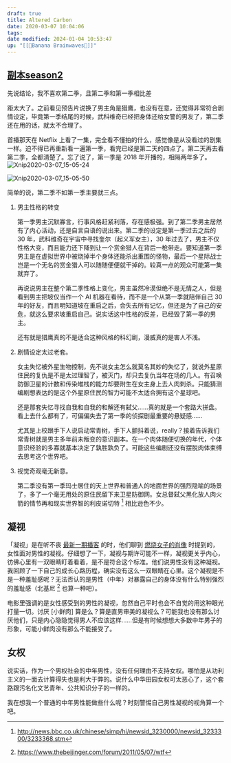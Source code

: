 ```yaml
---
draft: true
title: Altered Carbon
date: 2020-03-07 10:04:06
tags: 
date modified: 2024-01-04 10:53:47
up: "[[🍌Banana Brainwaves🧠]]"
---
```


## [副本season2](https://movie.douban.com/subject/30284917/)

先说结论，我不喜欢第二季，且第二季和第一季相比差
<!-- more -->
距太大了。之前看见预告片说换了男主角是猎鹰，也没有在意，还觉得非常符合剧情设定，毕竟第一季结尾的时候，武科维奇已经把身体还给女警的男友了，第二季还在用的话，就太不合理了。

首播那天在 Netflix 上看了一集，完全看不懂拍的什么，感觉像是从没看过的剧集一样。迫不得已再重新看一遍第一季，看完已经是第二天的四点了。第二天再去看第二季，全都清楚了。忘了说了，第一季是 2018 年开播的，相隔两年多了。![Xnip2020-03-07_15-05-24](https://txx-1257178398.cos.ap-shanghai.myqcloud.com/070732.jpg)

![Xnip2020-03-07_15-05-50](https://txx-1257178398.cos.ap-shanghai.myqcloud.com/071211.jpg)

简单的说，第二季不如第一季主要就三点。

1. 男主性格的转变

   第一季男主沉默寡言，行事风格赶紧利落，存在感极强。到了第二季男主居然有了内心活动，还是自言自语的说出来。第二季的设定是第一季过去之后的 30 年，武科维奇在宇宙中寻找奎尔（起义军女主），30 年过去了，男主不仅性格大变，而且能力还下降到让一个赏金猎人在背后一枪带走。要知道第一季男主是在虚拟世界中被烧掉半个身体还能杀出重围的怪物，最后一个星际战士岂是一个无名的赏金猎人可以随随便便就干掉的。较真一点的观众可能第一集就弃了。

   再说说男主在整个第二季性格上变化，男主虽然冷漠但绝不是无情之人，但是看到男主把坡仅当作一个 AI 机器在看待，而不是一个从第一季就陪伴自己 30 年的好友，而且明知道坡在重启之后，会失去所有记忆，但还是为了自己的安危，就这么要求坡重启自己。说实话这中性格的反差，已经毁了第一季的男主。

   还有就是猎鹰真的不是适合这种风格的科幻剧，漫威真的是害人不浅。

2. 剧情设定太过老套。

   女主失忆被外星生物控制，先不说女主怎么就莫名其妙的失忆了，就说外星原住民的复仇是不是太过理智了，被灭门，却只去复仇当年在场的几人。有召唤防御卫星的计数和传染堆栈的能力却要附生在女主身上去人肉刺杀。只能猜测编剧想表达的是这个外星原住民的智力可能不太适合拥有这个星球吧。

   还是那套失忆寻找自我和自我的和解还有弑父……真的就是一个套路大拼盘。看上去什么都有了，可偏偏失去了第一季的侦探剧最重要的悬疑感……

   尤其是上校跟手下人说启动常青树，手下人颤抖着说，really？接着告诉我们常青树就是男主多年前未叛变的意识副本。在一个肉体随便切换的年代，个体意识经验的多寡就基本决定了孰胜孰负了。可能这些编剧还没有摆脱肉体束缚去思考这个世界吧。

3. 视觉奇观毫无新意。

   第二季没有第一季玛士居住的天上世界和普通人的地面世界的强烈隐喻的场景了，多了一个毫无用处的原住民留下来卫星防御网。女总督弑父黑化放人肉火箭的情节再和现实世界智的利皮诺切特 [^1] 相比逊色不少。

## 凝视

「凝视」是在听不丧 [最新一期播客](https://open.spotify.com/episode/44QJiNWg5IfdwetARm0N1s) 的时，他们聊到 [燃烧女子的肖像](https://movie.douban.com/subject/30257175/) 时提到的，女性面对男性的凝视。仔细想了一下，凝视与期许可能不一样，凝视更关乎内心，彷佛心里有一双眼睛盯着看着，是不是符合这个标准。他们说男性没有这种凝视。我回顾了一下自己的成长心路历程，确实没有这么一双眼睛在心里。这个凝视是不是一种羞耻感呢？无法否认的是男性（中年）对暴露自己的身体没有什么特别强烈的羞耻感（北基尼 [^2] 也算一种吧）。

电影里强调的是女性感受到的男性的凝视，忽然自己平时也会不自觉的用这种眼光打量一切。讨厌 [小鲜肉] 算是么？算是直男审美的凝视么？可能我也没有那么讨厌他们，只是内心隐隐觉得男人不应该这样……但是有时候想想大多数中年男子的形象，可能小鲜肉没有那么不能接受了。

## 女权

说实话，作为一个男权社会的中年男性，没有任何理由不支持女权。哪怕是从功利主义的一面去计算得失也是利大于弊的。说什么中华田园女权可太恶心了，这个套路跟污名化文艺青年、公共知识分子的一样的。

我在想我一个普通的中年男性能做些什么呢？时刻警惕自己男性凝视的视角算一个吧。


[^1]: http://news.bbc.co.uk/chinese/simp/hi/newsid_3230000/newsid_3233300/3233368.stm
[^2]: https://www.thebeijinger.com/forum/2011/05/07/wtf

